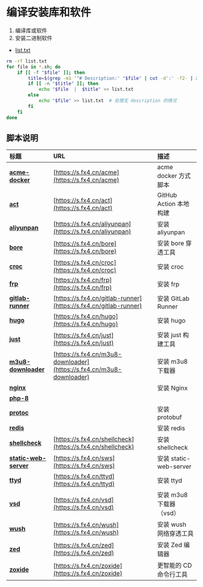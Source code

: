 # 编译安装库和软件

1. 编译库或软件   
2. 安装二进制软件

- [list.txt](list.txt)

```bash
rm -rf list.txt
for file in *.sh; do
    if [[ -f "$file" ]]; then
        title=$(grep -m1 '^# Description:' "$file" | cut -d':' -f2- | xargs)  # 提取标题
        if [[ -n "$title" ]]; then
            echo "$file  |  $title" >> list.txt
        else
            echo "$file" >> list.txt  # 处理无 description 的情况
        fi
    fi
done
```

## 脚本说明

| **标题** | **URL** | **描述** |
|:---|:---|:---|
| [**acme-docker**](acme-docker.sh) | [https://s.fx4.cn/acme](https://s.fx4.cn/acme) | acme docker 方式脚本 |
| [**act**](act.sh) | [https://s.fx4.cn/act](https://s.fx4.cn/act) | GitHub Action 本地构建 |
| [**aliyunpan**](aliyunpan.sh) | [https://s.fx4.cn/aliyunpan](https://s.fx4.cn/aliyunpan) | 安装 aliyunpan |
| [**bore**](bore.sh) | [https://s.fx4.cn/bore](https://s.fx4.cn/bore) | 安装 bore 穿透工具 |
| [**croc**](croc.sh) | [https://s.fx4.cn/croc](https://s.fx4.cn/croc) | 安装 croc |
| [**frp**](frp.sh) | [https://s.fx4.cn/frp](https://s.fx4.cn/frp) | 安装 frp |
| [**gitlab-runner**](gitlab-runner.sh) | [https://s.fx4.cn/gitlab-runner](https://s.fx4.cn/gitlab-runner) | 安装 GitLab Runner |
| [**hugo**](hugo.sh) | [https://s.fx4.cn/hugo](https://s.fx4.cn/hugo) | 安装 hugo |
| [**just**](just.sh) | [https://s.fx4.cn/just](https://s.fx4.cn/just) | 安装 just 构建工具 |
| [**m3u8-downloader**](m3u8-downloader.sh) | [https://s.fx4.cn/m3u8-downloader](https://s.fx4.cn/m3u8-downloader) | 安装 m3u8 下载器 |
| [**nginx**](nginx.sh) |  | 安装 Nginx |
| [**php-8**](php-8.sh) |  |  |
| [**protoc**](protoc.sh) |  | 安装 protobuf |
| [**redis**](redis.sh) |  | 安装 redis |
| [**shellcheck**](shellcheck.sh) | [https://s.fx4.cn/shellcheck](https://s.fx4.cn/shellcheck) | 安装 shellcheck |
| [**static-web-server**](static-web-server.sh) | [https://s.fx4.cn/sws](https://s.fx4.cn/sws) | 安装 static-web-server |
| [**ttyd**](ttyd.sh) | [https://s.fx4.cn/ttyd](https://s.fx4.cn/ttyd) | 安装 ttyd |
| [**vsd**](vsd.sh) | [https://s.fx4.cn/vsd](https://s.fx4.cn/vsd) | 安装 m3u8 下载器 （vsd） |
| [**wush**](wush.sh) | [https://s.fx4.cn/wush](https://s.fx4.cn/wush) | 安装 wush 网络穿透工具 |
| [**zed**](zed.sh) | [https://s.fx4.cn/zed](https://s.fx4.cn/zed) | 安装 Zed 编辑器 |
| [**zoxide**](zoxide.sh) | [https://s.fx4.cn/zoxide](https://s.fx4.cn/zoxide) | 更智能的 CD 命令行工具 |
